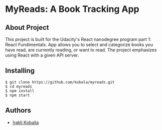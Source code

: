 # MyReads: A Book Tracking App 

## About Project

This project is built for the Udacity's React nanodegree program part 1: React Fundimentals. 
App allows you to select and categorize books you have read, 
are currently reading, or want to read. The project emphasizes using React with a given API server.

## Installing

````
$ git clone https://github.com/kobala/myreads.git
$ cd myreads
$ npm install
$ npm start
````

## Authors

* [Irakli Kobalia](https://github.com/kobala/)